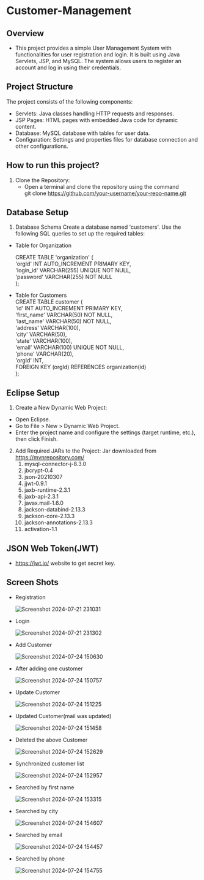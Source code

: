 # Customer-Management
## Overview
- This project provides a simple User Management System with functionalities for user registration and login. It is built using Java Servlets, JSP, and MySQL. The system allows users to register an account and log in using their credentials.

## Project Structure
The project consists of the following components:

- Servlets: Java classes handling HTTP requests and responses.
- JSP Pages: HTML pages with embedded Java code for dynamic content.
- Database: MySQL database with tables for user data.
- Configuration: Settings and properties files for database connection and other configurations.

## How to run this project?
1. Clone the Repository:
    - Open a terminal and clone the repository using the command </br>
        git clone https://github.com/your-username/your-repo-name.git

## Database Setup
1. Database Schema
Create a database named 'customers'. Use the following SQL queries to set up the required tables:

- Table for Organization </br>

    CREATE TABLE 'organization' ( </br>
        'orgId' INT AUTO_INCREMENT PRIMARY KEY, </br>
        'login_id' VARCHAR(255) UNIQUE NOT NULL, </br>
        'password' VARCHAR(255) NOT NULL </br>
    ); </br>

- Table for Customers </br>
    CREATE TABLE customer ( </br>
        'id' INT AUTO_INCREMENT PRIMARY KEY, </br>
        'first_name' VARCHAR(50) NOT NULL, </br>
        'last_name' VARCHAR(50) NOT NULL, </br>
        'address' VARCHAR(100),</br>
        'city' VARCHAR(50),</br>
        'state' VARCHAR(100),</br>
        'email' VARCHAR(100) UNIQUE NOT NULL,</br>
        'phone' VARCHAR(20),</br>
        'orgId' INT,</br>
        FOREIGN KEY (orgId) REFERENCES organization(id)</br>
    );</br>
## Eclipse Setup
1. Create a New Dynamic Web Project:

- Open Eclipse.
- Go to File > New > Dynamic Web Project.
- Enter the project name and configure the settings (target runtime, etc.), then click Finish.
2. Add Required JARs to the Project:
  Jar downloaded from https://mvnrepository.com/ </br>
      1. mysql-connector-j-8.3.0
      2. jbcrypt-0.4
      3. json-20210307
      4. jjwt-0.9.1
      5. jaxb-runtime-2.3.1
      6. jaxb-api-2.3.1
      7. javax.mail-1.6.0
      8. jackson-databind-2.13.3
      9. jackson-core-2.13.3
      10. jackson-annotations-2.13.3
      11. activation-1.1
## JSON Web Token(JWT)
- https://jwt.io/ website to get secret key.

## Screen Shots
- Registration

  ![Screenshot 2024-07-21 231031](https://github.com/user-attachments/assets/cabed7dd-2d8e-41e7-91f8-bba41095891d)

- Login
  
  ![Screenshot 2024-07-21 231302](https://github.com/user-attachments/assets/1b8cc5ef-c8bd-48bf-ac91-de49173df003)

- Add Customer

  ![Screenshot 2024-07-24 150630](https://github.com/user-attachments/assets/62b5489e-cb49-4f80-8a36-b6d4a5bd7125)

- After adding one customer

  ![Screenshot 2024-07-24 150757](https://github.com/user-attachments/assets/4c5f6ea6-4a8b-4ed6-89ae-75cc6b90416e)

- Update Customer

  ![Screenshot 2024-07-24 151225](https://github.com/user-attachments/assets/19ef40f2-7b31-4494-9b00-6a328e233b1d)

- Updated Customer(mail was updated)

  ![Screenshot 2024-07-24 151458](https://github.com/user-attachments/assets/1545af0a-a79f-40dd-bea8-b9c3be099b6b)

- Deleted the above Customer

  ![Screenshot 2024-07-24 152629](https://github.com/user-attachments/assets/9ff350a3-ddaa-4c95-b7af-1f26be831557)

- Synchronized customer list

  ![Screenshot 2024-07-24 152957](https://github.com/user-attachments/assets/98a70dd7-a476-48e3-be62-debd11682220)

- Searched by first name

  ![Screenshot 2024-07-24 153315](https://github.com/user-attachments/assets/59e18e34-5468-4ac6-9e57-b617b85c72f1)

- Searched by city

  ![Screenshot 2024-07-24 154607](https://github.com/user-attachments/assets/f5ba7297-ec1b-4544-ae3c-757711be3542)

- Searched by email

  ![Screenshot 2024-07-24 154457](https://github.com/user-attachments/assets/6e0240cd-8a8f-4173-8763-f344ec77b380)

- Searched by phone

  ![Screenshot 2024-07-24 154755](https://github.com/user-attachments/assets/0afef750-81ad-4ef3-b8d3-cb28bda592a9)


